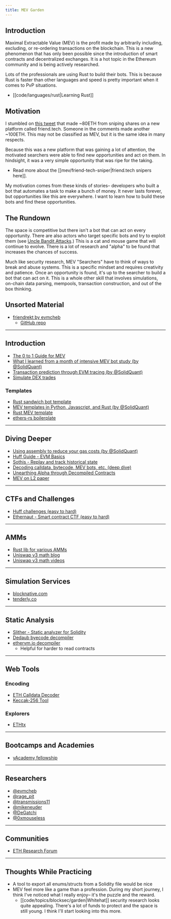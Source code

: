 ```yaml
---
title: MEV Garden
---
```


## Introduction

Maximal Extractable Value (MEV) is the profit made by arbitrarily including, excluding, or re-ordering transactions on the blockchain. This is a new phenomenon that has only been possible since the introduction of smart contracts and decentralized exchanges. It is a hot topic in the Ethereum community and is being actively researched.

Lots of the professionals are using Rust to build their bots. This is because Rust is faster than other languages and speed is pretty important when it comes to PvP situations.

- [[code/languages/rust|Learning Rust]]

## Motivation

I stumbled on [this tweet](https://twitter.com/BadPie1/status/1693684478638440525?s=20) that made ~80ETH from sniping shares on a new platform called friend.tech. Someone in the comments made another ~100ETH. This may not be classified as MEV, but it is the same idea in many respects.

Because this was a new platform that was gaining a lot of attention, the motivated searchers were able to find new opportunities and act on them. In hindsight, it was a very simple opportunity that was ripe for the taking.

- Read more about the [[mev/friend-tech-sniper|friend.tech snipers here]].

My motivation comes from these kinds of stories– developers who built a bot that automates a task to make a bunch of money. It never lasts forever, but opportunities like this are everywhere. I want to learn how to build these bots and find these opportunities.

## The Rundown

The space is competitive but there isn't a bot that can act on every opportunity. There are also actors who target specific bots and try to exploit them (see [Uncle Bandit Attacks](https://www.mev.wiki/attack-examples/uncle-bandit-attack).) This is a cat and mouse game that will continue to evolve. There is a lot of research and "alpha" to be found that increases the chances of success.

Much like security research, MEV "Searchers" have to think of ways to break and abuse systems. This is a specific mindset and requires creativity and patience. Once an opportunity is found, it's up to the searcher to build a bot that can act on it. This is a whole other skill that involves simulations, on-chain data parsing, mempools, transaction construction, and out of the box thinking.

## Unsorted Material

- [friendrekt by evmcheb](https://twitter.com/evmcheb/status/1694614312046997924?s=20)
    - [GitHub repo](https://github.com/evmcheb/friendrekt)

---

## Introduction

- [The 0 to 1 Guide for MEV](https://calblockchain.mirror.xyz/c56CHOu-Wow_50qPp2Wlg0rhUvdz1HLbGSUWlB_KX9o)
- [What I learned from a month of intensive MEV bot study (by @SolidQuant)](https://medium.com/@solidquant/what-i-learned-from-a-month-of-intensive-mev-bot-study-38a4e357da0b)
- [Transaction prediction through EVM tracing (by @SolidQuant)](https://medium.com/@solidquant/how-i-spend-my-days-mempool-watching-part-1-transaction-prediction-through-evm-tracing-77f4c99207f)
- [Simulate DEX trades](https://medium.com/@solidquant/first-key-to-building-mev-bots-your-simulation-engine-c9c0420d2e1)

### Templates

- [Rust sandwich bot template](https://github.com/refcell/subway-rs)
- [MEV templates in Python, Javascript, and Rust (by @SolidQuant)](https://medium.com/@solidquant/mev-templates-written-in-python-javascript-and-rust-ddd3d324d709)
- [Rust MEV template](https://github.com/DeGatchi/mev-template-rs)
- [ethers-rs boilerplate](https://github.com/evmcheb/ethers-rs-boilerplate)

---

## Diving Deeper

- [Using assembly to reduce your gas costs (by @SolidQuant)](https://medium.com/@solidquant/up-your-mev-game-by-using-assembly-93c31b06cf96)
- [Huff Guide - EVM Basics](https://docs.huff.sh/tutorial/evm-basics/#technical)
- [Sothis - Replay and track historical state](https://github.com/rainshowerLabs/sothis)
- [Decoding calldata, bytecode, MEV bots, etc. (deep dive)](https://mirror.xyz/wschwab.eth/CjODHmpDMTbZsAACyFJyFJkB3YakZqH8KUko4AOTMkA)
- [Unearthing Alpha through Decompiled Contracts](https://noxx.substack.com/p/mev-memoirs-into-the-arena-chapter-3e9?r=1bwfia&s=w)
- [MEV on L2 paper](https://timroughgarden.github.io/fob21/reports/r11.pdf)

---

## CTFs and Challenges

- [Huff challenges (easy to hard)](https://github.com/RareSkills/huff-puzzles)
- [Ethernaut - Smart contract CTF (easy to hard)](https://ethernaut.openzeppelin.com/)

---

## AMMs

- [Rust lib for various AMMs](https://github.com/darkforestry/amms-rs/tree/main)
- [Uniswap v3 math blog](https://blog.uniswap.org/uniswap-v3-math-primer)
- [Uniswap v3 math videos](https://www.youtube.com/@smartcontractprogrammer/videos)

---

## Simulation Services

- [blocknative.com](https://www.blocknative.com/simulation-platform)
- [tenderly.co](https://tenderly.co/)

---

## Static Analysis

- [Slither - Static analyzer for Solidity](https://github.com/crytic/slither)
- [Dedaub byecode decompiler](https://library.dedaub.com/ethereum/address/0xbadc0defafcf6d4239bdf0b66da4d7bd36fcf05a/decompiled)
- [ethervm.io decompiler](https://ethervm.io/decompile/0xDd6Bd08c29fF3EF8780bF6A10D8b620A93AC5705)
    - Helpful for harder to read contracts

---

## Web Tools

### Encoding

- [ETH Calldata Decoder](https://calldata-decoder.apoorv.xyz/)
- [Keccak-256 Tool](https://emn178.github.io/online-tools/keccak_256.html)

### Explorers

- [ETHtx](https://ethtx.info/mainnet/0xb52668345b575b2baedd2801d13b6bac25fc594ec7e8ed1776f47d1200e3ebb9/)

---

## Bootcamps and Academies

- [yAcademy fellowship](https://yacademy.dev/fellowships/)

---

## Researchers

- [@evmcheb](https://twitter.com/evmcheb)
- [@rage_pit](https://twitter.com/rage_pit)
- [@transmissions11](https://twitter.com/transmissions11)
- [@mikeneuder](https://twitter.com/mikeneuder)
- [@DeGatchi](https://twitter.com/DeGatchi)
- [@0xmouseless](https://twitter.com/0xmouseless)

---

## Communities

- [ETH Research Forum](https://ethresear.ch/)

---

## Thoughts While Practicing
- A tool to export all enums/structs from a Solidity file would be nice
- MEV feel more like a game than a profession. During my short journey, I think I've noticed what I really enjoy– it's the puzzle and the reward.
    - [[code/topics/blocksec/garden|Whitehat]] security research looks quite appealing. There's a lot of funds to protect and the space is still young. I think I'll start looking into this more.